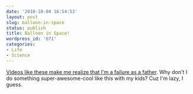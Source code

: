 ```yaml
---
date: '2010-10-04 16:54:53'
layout: post
slug: balloon-in-space
status: publish
title: Balloon in Space!
wordpress_id: '671'
categories:
- Life
- Science
---
```


[Videos like these make me realize that I'm a failure as a father](http://vimeo.com/15091562).  Why don't I do something super-awesome-cool like this with my kids?  Cuz I'm lazy, I guess.
